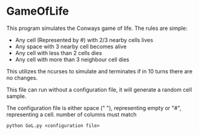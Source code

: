 # GameOfLife
This program simulates the Conways game of life. The rules are simple:
 - Any cell (Represented by #) with 2/3 nearby cells lives
 - Any space with 3 nearby cell becomes alive 
 - Any cell with less than 2 cells dies
 - Any cell with more than 3 neighbour cell dies

This utilizes the ncurses to simulate and terminates if in 10 turns there are no changes.

This file can run without a configuration file, it will generate a random cell sample.

The configuration file is either space (" "), representing empty or "#", representing a cell. number of columns must match

```
python GoL.py <configuration file>
```
